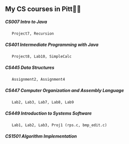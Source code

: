 ## My CS courses in Pitt👨‍💻

##### CS007 Intro to Java
       Project7, Recursion
##### CS401 Intermediate Programming with Java
       Project8, Lab10, SimpleCalc
##### CS445 Data Structures
       Assignment2, Assignment4
##### CS447 Computer Organization and Assembly Language
       Lab2, Lab3, Lab7, Lab8, Lab9
##### CS449 Introduction to Systems Software
       Lab1, Lab2, Lab3, Proj1 (rps.c, bmp_edit.c)
##### CS1501 Algorithm Implementation



